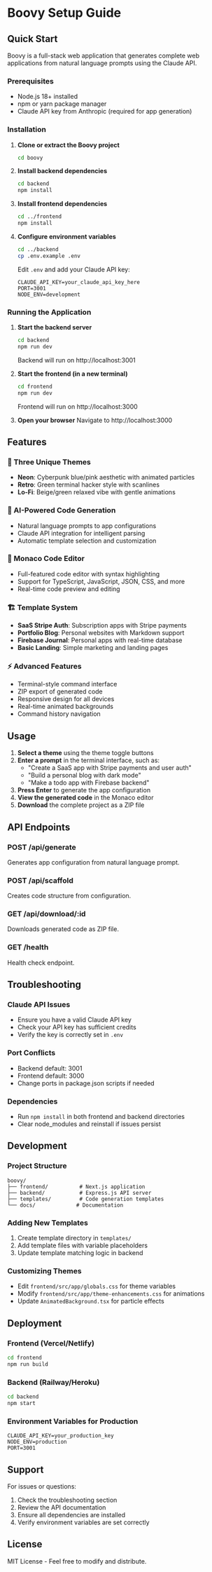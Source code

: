 # Boovy Setup Guide

## Quick Start

Boovy is a full-stack web application that generates complete web applications from natural language prompts using the Claude API.

### Prerequisites

- Node.js 18+ installed
- npm or yarn package manager
- Claude API key from Anthropic (required for app generation)

### Installation

1. **Clone or extract the Boovy project**
   ```bash
   cd boovy
   ```

2. **Install backend dependencies**
   ```bash
   cd backend
   npm install
   ```

3. **Install frontend dependencies**
   ```bash
   cd ../frontend
   npm install
   ```

4. **Configure environment variables**
   ```bash
   cd ../backend
   cp .env.example .env
   ```
   
   Edit `.env` and add your Claude API key:
   ```
   CLAUDE_API_KEY=your_claude_api_key_here
   PORT=3001
   NODE_ENV=development
   ```

### Running the Application

1. **Start the backend server**
   ```bash
   cd backend
   npm run dev
   ```
   Backend will run on http://localhost:3001

2. **Start the frontend (in a new terminal)**
   ```bash
   cd frontend
   npm run dev
   ```
   Frontend will run on http://localhost:3000

3. **Open your browser**
   Navigate to http://localhost:3000

## Features

### 🎨 Three Unique Themes
- **Neon**: Cyberpunk blue/pink aesthetic with animated particles
- **Retro**: Green terminal hacker style with scanlines
- **Lo-Fi**: Beige/green relaxed vibe with gentle animations

### 🤖 AI-Powered Code Generation
- Natural language prompts to app configurations
- Claude API integration for intelligent parsing
- Automatic template selection and customization

### 📝 Monaco Code Editor
- Full-featured code editor with syntax highlighting
- Support for TypeScript, JavaScript, JSON, CSS, and more
- Real-time code preview and editing

### 🏗️ Template System
- **SaaS Stripe Auth**: Subscription apps with Stripe payments
- **Portfolio Blog**: Personal websites with Markdown support
- **Firebase Journal**: Personal apps with real-time database
- **Basic Landing**: Simple marketing and landing pages

### ⚡ Advanced Features
- Terminal-style command interface
- ZIP export of generated code
- Responsive design for all devices
- Real-time animated backgrounds
- Command history navigation

## Usage

1. **Select a theme** using the theme toggle buttons
2. **Enter a prompt** in the terminal interface, such as:
   - "Create a SaaS app with Stripe payments and user auth"
   - "Build a personal blog with dark mode"
   - "Make a todo app with Firebase backend"
3. **Press Enter** to generate the app configuration
4. **View the generated code** in the Monaco editor
5. **Download** the complete project as a ZIP file

## API Endpoints

### POST /api/generate
Generates app configuration from natural language prompt.

### POST /api/scaffold
Creates code structure from configuration.

### GET /api/download/:id
Downloads generated code as ZIP file.

### GET /health
Health check endpoint.

## Troubleshooting

### Claude API Issues
- Ensure you have a valid Claude API key
- Check your API key has sufficient credits
- Verify the key is correctly set in `.env`

### Port Conflicts
- Backend default: 3001
- Frontend default: 3000
- Change ports in package.json scripts if needed

### Dependencies
- Run `npm install` in both frontend and backend directories
- Clear node_modules and reinstall if issues persist

## Development

### Project Structure
```
boovy/
├── frontend/          # Next.js application
├── backend/           # Express.js API server
├── templates/         # Code generation templates
└── docs/             # Documentation
```

### Adding New Templates
1. Create template directory in `templates/`
2. Add template files with variable placeholders
3. Update template matching logic in backend

### Customizing Themes
- Edit `frontend/src/app/globals.css` for theme variables
- Modify `frontend/src/app/theme-enhancements.css` for animations
- Update `AnimatedBackground.tsx` for particle effects

## Deployment

### Frontend (Vercel/Netlify)
```bash
cd frontend
npm run build
```

### Backend (Railway/Heroku)
```bash
cd backend
npm start
```

### Environment Variables for Production
```
CLAUDE_API_KEY=your_production_key
NODE_ENV=production
PORT=3001
```

## Support

For issues or questions:
1. Check the troubleshooting section
2. Review the API documentation
3. Ensure all dependencies are installed
4. Verify environment variables are set correctly

## License

MIT License - Feel free to modify and distribute.

